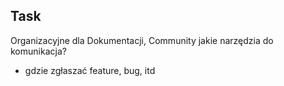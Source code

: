 ## Task
Organizacyjne dla Dokumentacji, Community
jakie narzędzia do komunikacja?
+ gdzie zgłaszać feature, bug, itd


